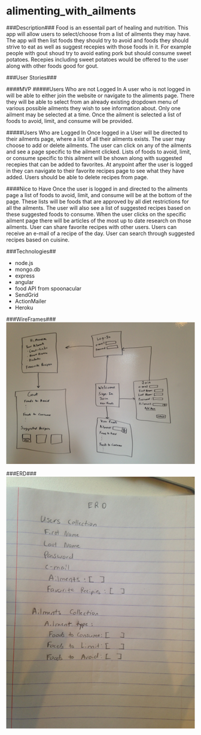 # alimenting_with_ailments

###Description###
Food is an essentail part of healing and nutrition. This app will allow users to select/choose from a list of ailments they may have.  The app will then list foods they should try to avoid and foods they should strive to eat as well as suggest recepies with those foods in it.  For example people with gout shoud try to avoid eating pork but should consume sweet potatoes. Recepies including sweet potatoes would be offered to the user along with other foods good for gout.

###User Stories###

####MVP
#####Users Who are not Logged In
A user who is not logged in will be able to either join the website or navigate to the aliments page.  There they will be able to select from an already existing dropdown menu of various possible ailments they wish to see information about.  Only one ailment may be selected at a time.  Once the ailment is selected a list of foods to avoid, limit, and consume will be provided.

#####Users Who are Logged In
Once logged in a User will be directed to their ailments page, where a list of all their ailments exists.  The user may choose to add or delete ailments.  The user can click on any of the ailments and see a page specific to the ailment clicked.  Lists of foods to avoid, limit, or consume specific to this ailment will be shown along with suggested recepies that can be added to favorites.  At anypoint after the user is logged in they can navigate to their favorite recipes page to see what they have added. Users should be able to delete recipes from page.

####Nice to Have
Once the user is logged in and directed to the ailments page a list of foods to avoid, limit, and consume will be at the bottom of the page.  These lists will be foods that are approved by all diet restrictions for all the ailments. The user will also see a list of suggested recipes based on these suggested foods to consume.  When the user clicks on the specific ailment page there will be articles of the most up to date research on those ailments.  User can share favorite recipes with other users.  Users can receive an e-mail of a recipe of the day.  User can search through suggested recipes based on cuisine.


###Technologies##
* node.js
* mongo.db
* express
* angular
* food API from spoonacular
* SendGrid
* ActionMailer
* Heroku

###WireFrames###
![wirefram picture](img/photo.JPG)

###ERD###
![ERD](img/ERD.JPG)


